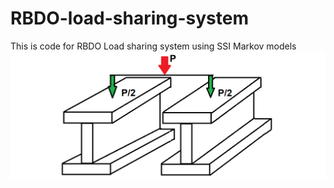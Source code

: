 # RBDO-load-sharing-system
This is code for RBDO Load sharing system using SSI Markov models
![RBDO system](https://github.com/arunbalas/RBDO-load-sharing-system/blob/master/identical%20sys.png)
